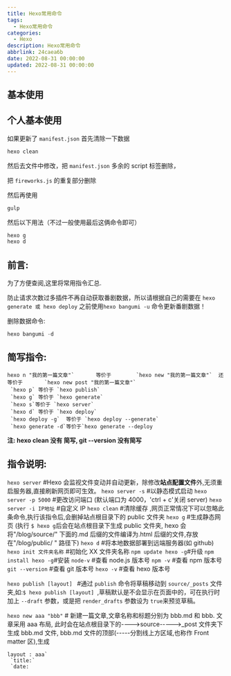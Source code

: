 ```yaml
---
title: Hexo常用命令
tags:
  - Hexo常用命令
categories:
  - Hexo
description: Hexo常用命令
abbrlink: 24caea6b
date: 2022-08-31 00:00:00
updated: 2022-08-31 00:00:00
---
```


## 基本使用

## 个人基本使用

如果更新了 `manifest.json` 首先清除一下数据

```cmd
hexo clean
```

然后去文件中修改，把 `manifest.json` 多余的 script 标签删除，

把 `fireworks.js` 的重复部分删除

然后再使用

```cmd
gulp
```

然后以下用法（不过一般使用最后这俩命令即可）

```cmd
hexo g
hexo d
```

## 前言:

为了方便查阅,这里将常用指令汇总.

防止请求次数过多插件不再自动获取番剧数据，所以请根据自己的需要在 `hexo generate 或 hexo deploy` 之前使用`hexo bangumi -u` 命令更新番剧数据！

删除数据命令:

```Javascript
hexo bangumi -d
```

## 简写指令:

```
hexo n "我的第一篇文章"`       等价于        `hexo new "我的第一篇文章"`  还等价于       `hexo new post "我的第一篇文章"`
 `hexo p` 等价于 `hexo publish`
 `hexo g` 等价于 `hexo generate`
 `hexo s`等价于 `hexo server`
 `hexo d` 等价于 `hexo deploy`
 `hexo deploy -g`  等价于 `hexo deploy --generate`
 `hexo generate -d`等价于`hexo generate --deploy
```

**注: hexo clean 没有 简写, git --version 没有简写**

## 指令说明:

`hexo server` #Hexo 会监视文件变动并自动更新，除修改**站点配置文件**外,无须重启服务器,直接刷新网页即可生效。
`hexo server -s` #以静态模式启动
`hexo server -p 5000` #更改访问端口 (默认端口为 4000，'ctrl + c'关闭 server)
`hexo server -i IP地址` #自定义 IP
`hexo clean` #清除缓存 ,网页正常情况下可以忽略此条命令,执行该指令后,会删掉站点根目录下的 public 文件夹
`hexo g` #生成静态网页 (执行 `$ hexo g`后会在站点根目录下生成 public 文件夹, hexo 会将"/blog/source/" 下面的.md 后缀的文件编译为.html 后缀的文件,存放在"/blog/public/ " 路径下)
`hexo d` #将本地数据部署到远端服务器(如 github)
`hexo init 文件夹名称` #初始化 XX 文件夹名称
`npm update hexo -g`#升级
`npm install hexo -g`#安装
`node-v` #查看 node.js 版本号
`npm -v` #查看 npm 版本号
`git --version` #查看 git 版本号
`hexo -v` #查看 hexo 版本号

`hexo publish [layout] ` #通过 `publish` 命令将草稿移动到 `source/_posts` 文件夹,如:`$ hexo publish [layout] `,草稿默认是不会显示在页面中的，可在执行时加上 `--draft` 参数，或是把 `render_drafts` 参数设为 `true`来预览草稿。

`hexo new aaa "bbb"` # 新建一篇文章,文章名称和标题分别为 bbb.md 和 bbb. 文章采用 aaa 布局, 此时会在站点根目录下的---->source----->\_post 文件夹下生成 bbb.md 文件, bbb.md 文件的顶部(-----分割线上方区域,也称作 Front matter 区),生成

```
layout : aaa`
 `title:`
 `date:
```
